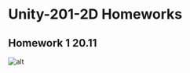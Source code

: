 # Unity-201-2D Homeworks
## Homework 1 20.11
![alt](https://github.com/dsgnrr/Unity-201-2D/blob/main/Homework/hw1/result.gif)
